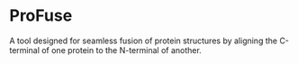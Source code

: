 # ProFuse
A tool designed for seamless fusion of protein structures by aligning the C-terminal of one protein to the N-terminal of another.
